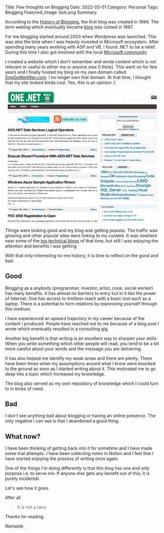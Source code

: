 Title: Few thoughts on Blogging
Date: 2022-05-01
Category: Personal
Tags: Blogging
Featured_Image: bob.png
Summary:

According to the [History of Blogging](https://online.ndm.edu/news/communication/history-of-blogging/), the first blog was created in 1994. The term weblog which eventually became [blog](/) was coined in 1997.

For me blogging started around 2003 when Wordpress was launched. This was also the time when I was heavily invested in Microsoft ecosystem. After spending many years working with ASP and VB, I found .NET to be a relief. During this time I also got involved with the local [Microsoft community](https://www.ssw.com.au/ssw/NETUG/SSWUpdate/_2006_02__Do%20you%20understand%20the%20value%20of%20consistency_.htm)

I created a website which I don't remember and wrote content which is not relevant or useful to either me or anyone else (I think). This went on for few years and I finally hosted my blog on my own domain called [OneDotNetWay.com](https://web.archive.org/web/20100602053942/http://www.onedotnetway.com/page/2/). I no longer own that domain. At that time, I thought that my site looked kinda cool. Yes, this is an opinion :)

![onedotnetway.com](/images/posts/onedotnetway.png)

Things were looking good and my blog was getting popular. The traffic was growing and other popular sites were linking to my content. It was nowhere near some of the [top technical blogs](https://blog.codinghorror.com/) of that time, but still I was enjoying the attention and benefits I was getting.

With that only-interesting-to-me history, it is time to reflect on the good and bad.

## Good

Blogging as a anybody (programmer, investor, artist, cook, social worker) has many benefits. It has almost no barriers to entry but in it lies the power of Internet. One has access to limitless reach with a basic tool such as a laptop. There is a potential to form relations by expressing yourself through this medium.

I have experienced an upward trajectory in my career because of the content I produced. People have reached out to me because of a blog post I wrote which eventually resulted in a consulting gig.

Another big benefit is that writing is an excellent way to sharpen your skills. When you write something which other people will read, you tend to be a bit more careful about your words and the message you are delivering.

It has also helped me identify my weak areas and there are plenty. There have been times when my assumptions around what I know were knocked to the ground as soon as I started writing about it. This motivated me to go deep into a topic which increased my knowledge.

The blog also served as my own repository of knowledge which I could turn to in times of need.

## Bad

I don't see anything bad about blogging or having an online presence. The only negative I can see is that I abandoned a good thing.

## What now?

I have been thinking of getting back into it for sometime and I have made some trial attempts. I have been collecting notes in Notion and I feel that I have started enjoying the process of writing once again.

One of the things I'm doing differently is that this blog has one and only purpose i.e. to serve me. If anyone else gets any benefit out of this, it is purely incidental.

Let's see how it goes.

After all

> It is not a race

Thanks for reading.

Namaste.
